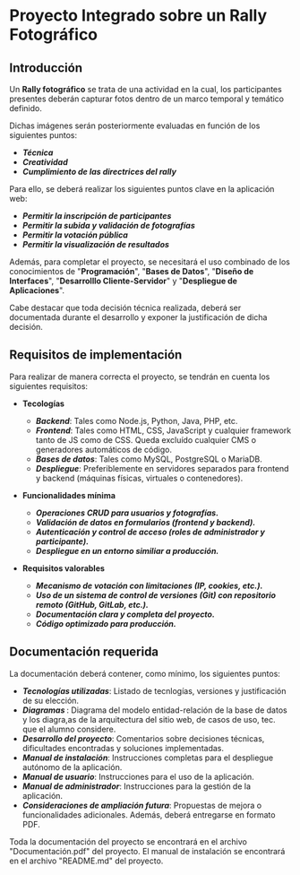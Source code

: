 # Proyecto Integrado sobre un Rally Fotográfico

## Introducción
Un <b>Rally fotográfico</b> se trata de una actividad en la cual, los participantes presentes deberán capturar fotos dentro de un marco temporal y temático definido.

Dichas imágenes serán posteriormente evaluadas en función de los siguientes puntos:
  - <b><i>Técnica</i></b>
  - <b><i>Creatividad</i></b>
  - <b><i>Cumplimiento de las directrices del rally</i></b>

Para ello, se deberá realizar los siguientes puntos clave en la aplicación web:
  - <b><i>Permitir la inscripción de participantes</i></b>
  - <b><i>Permitir la subida y validación de fotografías</i></b>
  - <b><i>Permitir la votación pública</i></b>
  - <b><i>Permitir la visualización de resultados</i></b>

Además, para completar el proyecto, se necesitará el uso combinado de los conocimientos de "<b>Programación</b>", "<b>Bases de Datos</b>", "<b>Diseño de Interfaces</b>", "<b>Desarrolllo Cliente-Servidor</b>" y "<b>Despliegue de Aplicaciones</b>".

Cabe destacar que toda decisión técnica realizada, deberá ser documentada durante el desarrollo y exponer la justificación de dicha decisión.

## Requisitos de implementación
Para realizar de manera correcta el proyecto, se tendrán en cuenta los siguientes requisitos:
  - <b>Tecologías</b>
    - <b><i>Backend</i></b>: Tales como Node.js, Python, Java, PHP, etc.
    - <b><i>Frontend</i></b>: Tales como HTML, CSS, JavaScript y cualquier framework tanto de JS como de CSS. Queda excluído cualquier CMS o generadores automáticos de código.
    - <b><i>Bases de datos</i></b>: Tales como MySQL, PostgreSQL o MariaDB.
    - <b><i>Despliegue</i></b>: Preferiblemente en servidores separados para frontend y backend (máquinas físicas, virtuales o contenedores).

  - <b>Funcionalidades mínima</b>
    - <b><i>Operaciones CRUD para usuarios y fotografías.</i></b>
    - <b><i>Validación de datos en formularios (frontend y backend).</i></b>
    - <b><i>Autenticación y control de acceso (roles de administrador y participante).</i></b>
    - <b><i>Despliegue en un entorno similiar a producción.</i></b>

  - <b>Requisitos valorables</b>
    - <b><i>Mecanismo de votación con limitaciones (IP, cookies, etc.).</i></b>
    - <b><i>Uso de un sistema de control de versiones (Git) con repositorio remoto (GitHub, GitLab, etc.).</i></b>
    - <b><i>Documentación clara y completa del proyecto.</i></b>
    - <b><i>Código optimizado para producción.</i></b>

## Documentación requerida
La documentación deberá contener, como mínimo, los siguientes puntos:
  - <b><i>Tecnologías utilizadas</i></b>: Listado de tecnlogías, versiones y justificación de su elección.
  - <b><i>Diagramas </i></b>: Diagrama del modelo entidad-relación de la base de datos y los diagra,as de la arquitectura del sitio web, de casos de uso, tec. que el alumno considere.
  - <b><i>Desarrollo del proyecto</i></b>: Comentarios sobre decisiones técnicas, dificultades encontradas y soluciones implementadas.
  - <b><i>Manual de instalación</i></b>: Instrucciones completas para el despliegue autónomo de la aplicación.
  - <b><i>Manual de usuario</i></b>: Instrucciones para el uso de la aplicación.
  - <b><i>Manual de administrador</i></b>: Instrucciones para la gestión de la aplicación.
  - <b><i>Consideraciones de ampliación futura</i></b>: Propuestas de mejora o funcionalidades adicionales.
Además, deberá entregarse en formato PDF.

Toda la documentación del proyecto se encontrará en el archivo "Documentación.pdf" del proyecto.
El manual de instalación se encontrará en el archivo "README.md" del proyecto.